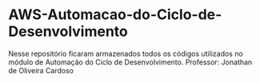 # AWS-Automacao-do-Ciclo-de-Desenvolvimento
Nesse repositório ficaram armazenados todos os códigos utilizados no módulo de Automação do Ciclo de Desenvolvimento.  Professor: Jonathan de Oliveira Cardoso
